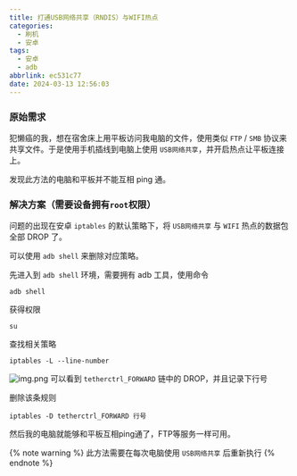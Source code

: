 ```yaml
---
title: 打通USB网络共享（RNDIS）与WIFI热点
categories:
  - 刷机
  - 安卓
tags:
  - 安卓
  - adb
abbrlink: ec531c77
date: 2024-03-13 12:56:03
---
```


### 原始需求

犯懒癌的我，想在宿舍床上用平板访问我电脑的文件，使用类似 `FTP` / `SMB` 协议来共享文件。于是使用手机插线到电脑上使用 `USB网络共享`，并开启热点让平板连接上。

发现此方法的电脑和平板并不能互相 ping 通。

### 解决方案（需要设备拥有`root`权限）

问题的出现在安卓 `iptables` 的默认策略下，将 `USB网络共享` 与 `WIFI` 热点的数据包全部 DROP 了。

可以使用 `adb shell` 来删除对应策略。

先进入到 `adb shell` 环境，需要拥有 adb 工具，使用命令
```shell
adb shell
```

获得权限
```shell
su
```

查找相关策略
```shell
iptables -L --line-number
```
![img.png](1.png)
可以看到 `tetherctrl_FORWARD` 链中的 DROP，并且记录下行号

删除该条规则
```shell
iptables -D tetherctrl_FORWARD 行号
```

然后我的电脑就能够和平板互相ping通了，FTP等服务一样可用。

{% note warning %}
此方法需要在每次电脑使用 `USB网络共享` 后重新执行
{% endnote %}
